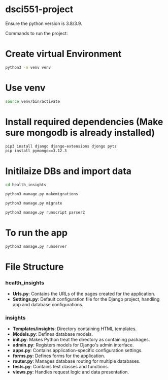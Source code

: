 # dsci551-project
Ensure the python version is 3.8/3.9.

Commands to run the project:


# Create virtual Environment
```bash 
python3 -m venv venv
```
# Use venv

```bash
source venv/bin/activate
```
# Install required dependencies (Make sure mongodb is already installed)
```bash
pip3 install django django-extensions djongo pytz
pip install pymongo==3.12.3
```

# Initilaize DBs and import data
```bash
cd health_insights
```
```bash
python3 manage.py makemigrations
  ```
```bash
python3 manage.py migrate
  ```
```bash
python3 manage.py runscript parser2
```
# To run the app

```bash
python3 manage.py runserver
```



# File Structure

### health_insights
- **Urls.py**: Contains the URLs of the pages created for the application.
- **Settings.py**: Default configuration file for the Django project, handling app and database configurations.

### insights
- **Templates/insights**: Directory containing HTML templates.
- **Models.py**: Defines database models.
- **init.py**: Makes Python treat the directory as containing packages.
- **admin.py**: Registers models for Django's admin interface.
- **apps.py**: Contains application-specific configuration settings.
- **forms.py**: Defines forms for the application.
- **router.py**: Manages database routing for multiple databases.
- **tests.py**: Contains test classes and functions.
- **views.py**: Handles request logic and data presentation.


